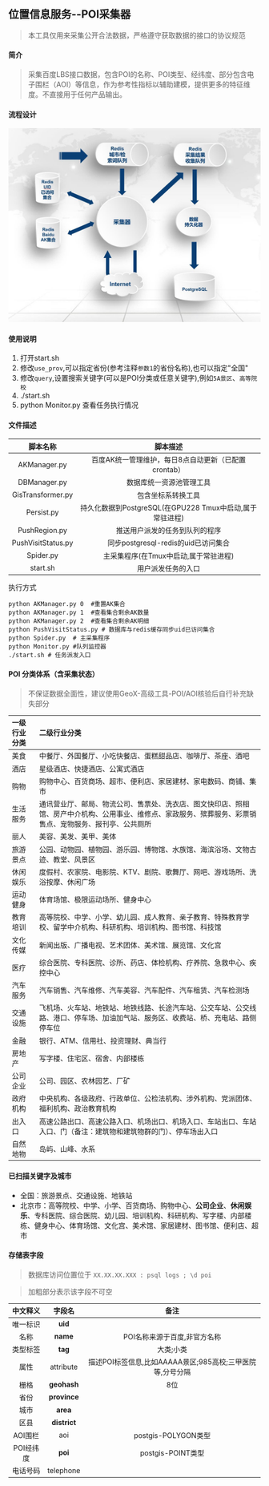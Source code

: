 ## 位置信息服务--POI采集器
> 本工具仅用来采集公开合法数据，严格遵守获取数据的接口的协议规范

#### 简介
> 采集百度LBS接口数据，包含POI的名称、POI类型、经纬度、部分包含电子围栏（AOI）等信息，作为参考性指标以辅助建模，提供更多的特征维度。不直接用于任何产品输出。

#### 流程设计
![](./.tmp/123.jpg)

#### 使用说明
1. 打开start.sh
1. 修改`use_prov`,可以指定省份(参考注释`参数1`的省份名称),也可以指定"全国"
1. 修改`query`,设置搜索关键字(可以是POI分类或任意关键字),例如`5A景区`、`高等院校`
1. ./start.sh
1. python Monitor.py 查看任务执行情况

#### 文件描述

脚本名称|脚本描述
:-:|:-:
AKManager.py  |  百度AK统一管理维护，每日8点自动更新（已配置crontab）
DBManager.py  | 数据库统一资源池管理工具
GisTransformer.py|  包含坐标系转换工具
Persist.py    | 持久化数据到PostgreSQL(在GPU228 Tmux中启动,属于常驻进程)
PushRegion.py | 推送用户派发的任务到队列的程序
PushVisitStatus.py | 同步postgresql-redis的uid已访问集合
Spider.py |     主采集程序(在Tmux中启动,属于常驻进程)
start.sh   |    用户派发任务的入口

执行方式
```
python AKManager.py 0  #重置AK集合
python AKManager.py 1  #查看集合剩余AK数量
python AKManager.py 2  #查看集合剩余AK明细
python PushVisitStatus.py # 数据库与redis缓存同步uid已访问集合
python Spider.py  # 主采集程序
python Monitor.py #队列监控器
./start.sh # 任务派发入口
```

#### POI 分类体系（含采集状态）
> 不保证数据全面性，建议使用GeoX-高级工具-POI/AOI核验后自行补充缺失部分 

一级行业分类|	二级行业分类
:-|:-
美食|中餐厅、外国餐厅、小吃快餐店、蛋糕甜品店、咖啡厅、茶座、酒吧
酒店|星级酒店、快捷酒店、公寓式酒店
购物|购物中心、百货商场、超市、便利店、家居建材、家电数码、商铺、集市
生活服务|通讯营业厅、邮局、物流公司、售票处、洗衣店、图文快印店、照相馆、房产中介机构、公用事业、维修点、家政服务、殡葬服务、彩票销售点、宠物服务、报刊亭、公共厕所
丽人|美容、美发、美甲、美体
旅游景点|公园、动物园、植物园、游乐园、博物馆、水族馆、海滨浴场、文物古迹、教堂、风景区
休闲娱乐|度假村、农家院、电影院、KTV、剧院、歌舞厅、网吧、游戏场所、洗浴按摩、休闲广场
运动健身|体育场馆、极限运动场所、健身中心
教育培训|高等院校、中学、小学、幼儿园、成人教育、亲子教育、特殊教育学校、留学中介机构、科研机构、培训机构、图书馆、科技馆
文化传媒|新闻出版、广播电视、艺术团体、美术馆、展览馆、文化宫
医疗|综合医院、专科医院、诊所、药店、体检机构、疗养院、急救中心、疾控中心
汽车服务|汽车销售、汽车维修、汽车美容、汽车配件、汽车租赁、汽车检测场
交通设施|飞机场、火车站、地铁站、地铁线路、长途汽车站、公交车站、公交线路、港口、停车场、加油加气站、服务区、收费站、桥、充电站、路侧停车位
金融|银行、ATM、信用社、投资理财、典当行
房地产|写字楼、住宅区、宿舍、内部楼栋
公司企业|公司、园区、农林园艺、厂矿
政府机构|中央机构、各级政府、行政单位、公检法机构、涉外机构、党派团体、福利机构、政治教育机构
出入口|高速公路出口、高速公路入口、机场出口、机场入口、车站出口、车站入口、门（备注：建筑物和建筑物群的门）、停车场出入口
自然地物|岛屿、山峰、水系

#### 已扫描关键字及城市
* 全国：旅游景点、交通设施、地铁站
* 北京市：高等院校、中学、小学、百货商场、购物中心、**公司企业**、**休闲娱乐**、专科医院、综合医院、幼儿园、培训机构、科研机构、写字楼、内部楼栋、健身中心、体育场馆、文化宫、美术馆、家居建材、图书馆、便利店、超市


#### 存储表字段
> 数据库访问位置位于 `XX.XX.XX.XXX : psql logs ; \d poi`  

> 加粗部分表示该字段不可空

中文释义|字段名|备注
:-:|:-:|:-:
唯一标识|**uid**|
名称|**name**|POI名称来源于百度,非官方名称
类型标签| **tag** |大类;小类
属性|attribute|描述POI标签信息,比如AAAAA景区;985高校;三甲医院等,分号分隔
栅格| **geohash**|8位
省份| **province**|
城市| **area** |
区县| **district** |
AOI围栏| aoi | postgis-POLYGON类型
POI经纬度| **poi** | postgis-POINT类型
电话号码|telephone|

